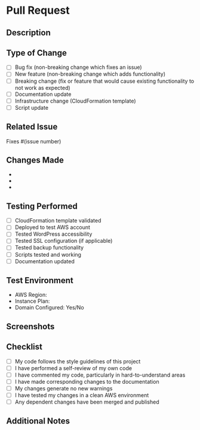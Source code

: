 # Pull Request

## Description
<!-- Provide a brief description of the changes in this PR -->

## Type of Change
<!-- Mark the relevant option with an "x" -->

- [ ] Bug fix (non-breaking change which fixes an issue)
- [ ] New feature (non-breaking change which adds functionality)
- [ ] Breaking change (fix or feature that would cause existing functionality to not work as expected)
- [ ] Documentation update
- [ ] Infrastructure change (CloudFormation template)
- [ ] Script update

## Related Issue
<!-- Link to the issue this PR addresses -->
Fixes #(issue number)

## Changes Made
<!-- List the specific changes made in this PR -->

- 
- 
- 

## Testing Performed
<!-- Describe the testing you've done -->

- [ ] CloudFormation template validated
- [ ] Deployed to test AWS account
- [ ] Tested WordPress accessibility
- [ ] Tested SSL configuration (if applicable)
- [ ] Tested backup functionality
- [ ] Scripts tested and working
- [ ] Documentation updated

## Test Environment
- AWS Region: 
- Instance Plan: 
- Domain Configured: Yes/No

## Screenshots
<!-- If applicable, add screenshots to help explain your changes -->

## Checklist
<!-- Mark completed items with an "x" -->

- [ ] My code follows the style guidelines of this project
- [ ] I have performed a self-review of my own code
- [ ] I have commented my code, particularly in hard-to-understand areas
- [ ] I have made corresponding changes to the documentation
- [ ] My changes generate no new warnings
- [ ] I have tested my changes in a clean AWS environment
- [ ] Any dependent changes have been merged and published

## Additional Notes
<!-- Add any additional notes or context about the PR -->

